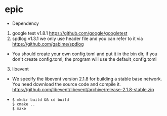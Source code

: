 # epic
* Dependency
1. google test v1.8.1 https://github.com/google/googletest
2. spdlog v1.3.1 we only use header file and you can refer to it via https://github.com/gabime/spdlog
* You should create your own config.toml and put it in the bin dir, if you don't create config.toml, the program will use the default_config.toml
3. libevent 
* We specify the libevent version 2.1.8 for building a stable base network. You need download the source code and compile it.  https://github.com/libevent/libevent/archive/release-2.1.8-stable.zip

* ```shell
  $ mkdir build && cd build
  $ cmake ..
  $ make
  ```
